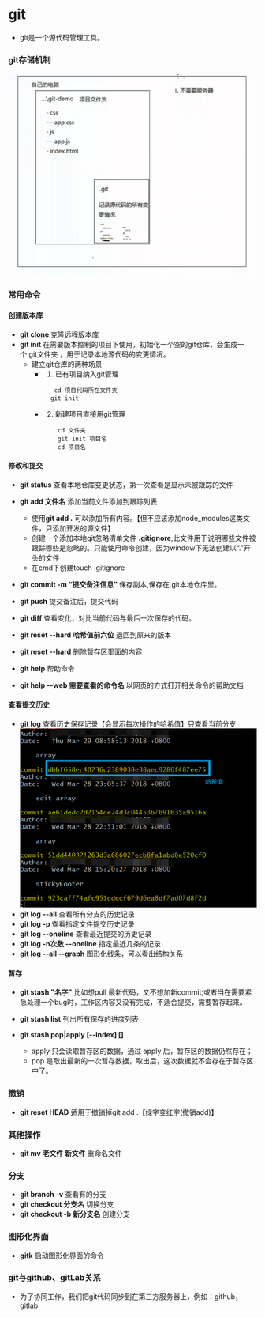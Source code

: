 # git
* git是一个源代码管理工具。
### git存储机制
![image](https://github.com/ericyishi/img-folder/blob/master/summary/tool/gitRunTheory.png)

### 常用命令
#### 创建版本库
  * **git clone <url>** 克隆远程版本库
  * **git init** 在需要版本控制的项目下使用，初始化一个空的git仓库，会生成一个.git文件夹 ，用于记录本地源代码的变更情况。
      *  建立git仓库的两种场景
         * 1. 已有项目纳入git管理
             ```
                cd 项目代码所在文件夹
               git init
            ```
         * 2. 新建项目直接用git管理
            ```
                cd 文件夹
                git init 项目名
                cd 项目名
            ```
#### 修改和提交
  * **git status** 查看本地仓库变更状态，第一次查看是显示未被跟踪的文件
  * **git add 文件名** 添加当前文件添加到跟踪列表
    * 使用**git add .** 可以添加所有内容。【但不应该添加node_modules这类文件，只添加开发的源文件】
    * 创建一个添加本地git忽略清单文件 **.gitignore**,此文件用于说明哪些文件被跟踪哪些是忽略的。只能使用命令创建，因为window下无法创建以“.”开头的文件
    * 在cmd下创建touch .gitignore
  * **git commit -m “提交备注信息”** 保存副本,保存在.git本地仓库里。
  * **git push** 提交备注后，提交代码
  * **git diff** 查看变化，对比当前代码与最后一次保存的代码。

  * **git reset --hard 哈希值前六位** 退回到原来的版本
  * **git reset --hard** 删除暂存区里面的内容
  * **git help** 帮助命令
  * **git help --web 需要查看的命令名** 以网页的方式打开相关命令的帮助文档

#### 查看提交历史
  * **git log** 查看历史保存记录【会显示每次操作的哈希值】只查看当前分支
  ![image](https://github.com/ericyishi/img-folder/blob/master/summary/tool/gitHash.png)
  * **git log --all** 查看所有分支的历史记录
  * **git log -p <file>** 查看指定文件提交历史记录
  * **git log --oneline** 查看最近提交的历史记录
  * **git log -n次数 --oneline** 指定最近几条的记录
  * **git log --all --graph** 图形化线条，可以看出结构关系

#### 暂存
  * **git stash "名字"** 比如想pull 最新代码，又不想加新commit;或者当在需要紧急处理一个bug时，工作区内容又没有完成，不适合提交，需要暂存起来。

  * **git stash list** 列出所有保存的进度列表
  * **git stash pop|apply [--index] [<stash>]**
    * apply 只会读取暂存区的数据，通过  apply 后，暂存区的数据仍然存在；
    * pop 是取出最新的一次暂存数据，取出后，这次数据就不会存在于暂存区中了。
### 撤销
  * **git reset HEAD** 适用于撤销掉git add .【绿字变红字(撤销add)】

### 其他操作
  * **git mv 老文件 新文件** 重命名文件

### 分支
  * **git branch -v** 查看有的分支
  * **git checkout 分支名** 切换分支
  * **git checkout -b 新分支名** 创建分支

### 图形化界面
  * **gitk** 启动图形化界面的命令

### git与github、gitLab关系
  * 为了协同工作，我们把git代码同步到在第三方服务器上，例如：github，gitlab


